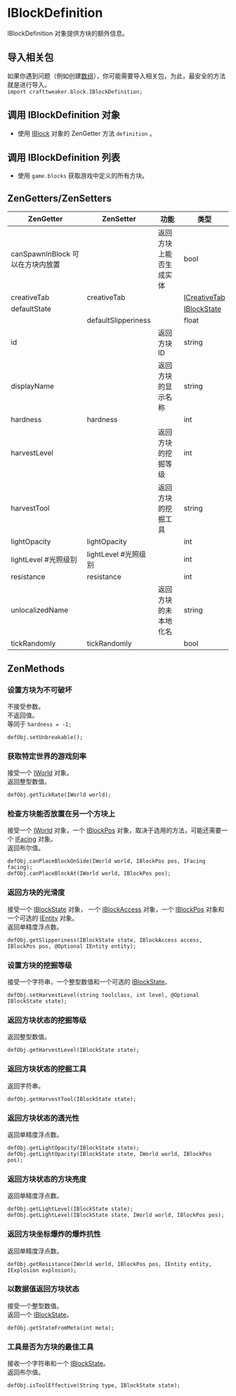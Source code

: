 # IBlockDefinition

IBlockDefinition 对象提供方块的额外信息。

## 导入相关包
如果你遇到问题（例如创建[数组](/AdvancedFunctions/Arrays_and_Loops/)），你可能需要导入相关包，为此，最安全的方法就是进行导入。  
`import crafttweaker.block.IBlockDefinition;`

## 调用 IBlockDefinition 对象

* 使用 [IBlock](/Vanilla/Blocks/IBlock/) 对象的 ZenGetter 方法 `definition` 。

## 调用 IBlockDefinition 列表

* 使用 `game.blocks` 获取游戏中定义的所有方块。

## ZenGetters/ZenSetters

| ZenGetter                | ZenSetter           | 功能          | 类型                                                  |
| ------------------------ | ------------------- | ----------- | --------------------------------------------------- |
| canSpawnInBlock 可以在方块内放置 |                     | 返回方块上能否生成实体 | bool                                                |
| creativeTab              | creativeTab         |             | [ICreativeTab](/Vanilla/CreativeTabs/ICreativeTab/) |
| defaultState             |                     |             | [IBlockState](/Vanilla/Blocks/IBlockState/)         |
|                          | defaultSlipperiness |             | float                                               |
| id                       |                     | 返回方块 ID     | string                                              |
| displayName              |                     | 返回方块的显示名称   | string                                              |
| hardness                 | hardness            |             | int                                                 |
| harvestLevel             |                     | 返回方块的挖掘等级   | int                                                 |
| harvestTool              |                     | 返回方块的挖掘工具   | string                                              |
| lightOpacity             | lightOpacity        |             | int                                                 |
| lightLevel #光照级别         | lightLevel #光照级别    |             | int                                                 |
| resistance               | resistance          |             | int                                                 |
| unlocalizedName          |                     | 返回方块的未本地化名  | string                                              |
| tickRandomly             | tickRandomly        |             | bool                                                |


## ZenMethods
### 设置方块为不可破坏
不接受参数。  
不返回值。  
等同于 `hardness = -1;`
```zenscript
defObj.setUnbreakable();
```

### 获取特定世界的游戏刻率
接受一个 [IWorld](/Vanilla/World/IWorld/) 对象。  
返回整型数值。
```zenscript
defObj.getTickRate(IWorld world);
```

### 检查方块能否放置在另一个方块上
接受一个 [IWorld](/Vanilla/World/IWorld/) 对象，一个 [IBlockPos](/Vanilla/World/IBlockPos/) 对象，取决于选用的方法，可能还需要一个 [IFacing](/Vanilla/World/IFacing/) 对象。  
返回布尔值。
```zenscript
defObj.canPlaceBlockOnSide(IWorld world, IBlockPos pos, IFacing facing);
defObj.canPlaceBlockAt(IWorld world, IBlockPos pos);
```


### 返回方块的光滑度
接受一个 [IBlockState](/Vanilla/Blocks/IBlockState/) 对象， 一个 [IBlockAccess](/Vanilla/World/IBlockAccess/) 对象，一个 [IBlockPos](/Vanilla/World/IBlockPos/) 对象和一个可选的 [IEntity](/Vanilla/Entities/IEntity/) 对象。  
返回单精度浮点数。
```zenscript
defObj.getSlipperiness(IBlockState state, IBlockAccess access, IBlockPos pos, @Optional IEntity entity);
```

### 设置方块的挖掘等级
接受一个字符串，一个整型数值和一个可选的 [IBlockState](/Vanilla/Blocks/IBlockState/)。
```zenscript
defObj.setHarvestLevel(string toolclass, int level, @Optional IBlockState state);
```

### 返回方块状态的挖掘等级
返回整型数值。
```zenscript
defObj.getHarvestLevel(IBlockState state);
```

### 返回方块状态的挖掘工具
返回字符串。
```zenscript
defObj.getHarvestTool(IBlockState state);
```

### 返回方块状态的透光性
返回单精度浮点数。
```zenscript
defObj.getLightOpacity(IBlockState state);
defObj.getLightOpacity(IBlockState state, IWorld world, IBlockPos pos);
```

### 返回方块状态的方块亮度
返回单精度浮点数。
```zenscript
defObj.getLightLevel(IBlockState state);
defObj.getLightLevel(IBlockState state, IWorld world, IBlockPos pos);
```

### 返回方块坐标爆炸的爆炸抗性
返回单精度浮点数。
```zenscript
defObj.getResistance(IWorld world, IBlockPos pos, IEntity entity, IExplosion explosion);
```

### 以数据值返回方块状态
接受一个整型数值。  
返回一个 [IBlockState](/Vanilla/Blocks/IBlockState/)。
```zenscript
defObj.getStateFromMeta(int meta);
```

### 工具是否为方块的最佳工具
接收一个字符串和一个 [IBlockState](/Vanilla/Blocks/IBlockState/)。  
返回布尔值。
```zenscript
defObj.isToolEffective(String type, IBlockState state);
```
